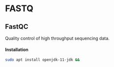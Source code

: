 # FASTQ

## FastQC
Quality control of high throughput sequencing data.

#### Installation
```sh
sudo apt install openjdk-11-jdk &&
```

